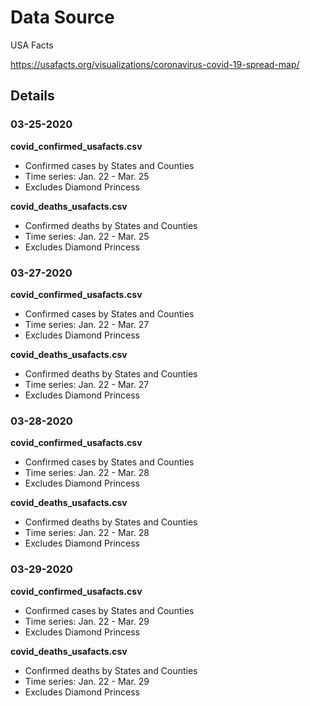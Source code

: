 # Data Source

USA Facts

https://usafacts.org/visualizations/coronavirus-covid-19-spread-map/

## Details

### 03-25-2020

**covid_confirmed_usafacts.csv**
  - Confirmed cases by States and Counties
  - Time series: Jan. 22 - Mar. 25
  - Excludes Diamond Princess

**covid_deaths_usafacts.csv**
  - Confirmed deaths by States and Counties
  - Time series: Jan. 22 - Mar. 25
  - Excludes Diamond Princess
  
### 03-27-2020

**covid_confirmed_usafacts.csv**
  - Confirmed cases by States and Counties
  - Time series: Jan. 22 - Mar. 27
  - Excludes Diamond Princess

**covid_deaths_usafacts.csv**
  - Confirmed deaths by States and Counties
  - Time series: Jan. 22 - Mar. 27
  - Excludes Diamond Princess
  
### 03-28-2020

**covid_confirmed_usafacts.csv**
  - Confirmed cases by States and Counties
  - Time series: Jan. 22 - Mar. 28
  - Excludes Diamond Princess

**covid_deaths_usafacts.csv**
  - Confirmed deaths by States and Counties
  - Time series: Jan. 22 - Mar. 28
  - Excludes Diamond Princess
  
  ### 03-29-2020

**covid_confirmed_usafacts.csv**
  - Confirmed cases by States and Counties
  - Time series: Jan. 22 - Mar. 29
  - Excludes Diamond Princess

**covid_deaths_usafacts.csv**
  - Confirmed deaths by States and Counties
  - Time series: Jan. 22 - Mar. 29
  - Excludes Diamond Princess